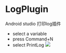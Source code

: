 # LogPlugin
Android studio 打印log插件
- select a variable 
- press Command+N 
- select PrintLog 
![](https://ws4.sinaimg.cn/large/006tNc79ly1fhzjazeyutg30er07xapg.gif)
